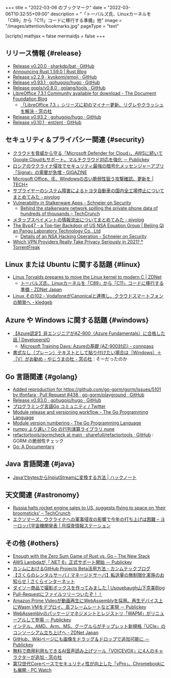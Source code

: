 +++
title = "2022-03-06 のブックマーク"
date =  "2022-03-06T10:32:55+09:00"
description = "「トーバルズ氏、Linuxカーネルを「C89」から「C11」コードに移行する準備」他"
image = "/images/attention/bookmarks.jpg"
pageType = "text"

[scripts]
  mathjax = false
  mermaidjs = false
+++

## リリース情報 {#release}

- [Release v0.20.0 · sharkdp/bat · GitHub](https://github.com/sharkdp/bat/releases/tag/v0.20.0)
- [Announcing Rust 1.59.0 | Rust Blog](https://blog.rust-lang.org/2022/02/24/Rust-1.59.0.html)
- [Release v2.2.9 · kyokomi/emoji · GitHub](https://github.com/kyokomi/emoji/releases/tag/v2.2.9)
- [Release v0.93.1 · gohugoio/hugo · GitHub](https://github.com/gohugoio/hugo/releases/tag/v0.93.1)
- [Release gopls/v0.8.0 · golang/tools · GitHub](https://github.com/golang/tools/releases/tag/gopls/v0.8.0)
- [LibreOffice 7.3.1 Community available for download - The Document Foundation Blog](https://blog.documentfoundation.org/blog/2022/03/03/lo731-community/)
  - [「LibreOffice 7.3.」シリーズに初のマイナー更新、リグレやクラッシュを解決 - 窓の杜](https://forest.watch.impress.co.jp/docs/news/1392805.html)
- [Release v0.93.2 · gohugoio/hugo · GitHub](https://github.com/gohugoio/hugo/releases/tag/v0.93.2)
- [Release v0.10.1 · ent/ent · GitHub](https://github.com/ent/ent/releases/tag/v0.10.1)

## セキュリティ＆プライバシー関連 {#security}

- [クラウドを脅威から守る「Microsoft Defender for Cloud」、AWSに続いてGoogle Cloudもサポート。マルチクラウド対応を強化 － Publickey](https://www.publickey1.jp/blog/22/microsoft_defender_for_cloudawsgoogle_cloud.html)
- [ロシアのウクライナ侵攻でセキュリティ最強の暗号化メッセンジャーアプリ「Signal」の需要が急増 - GIGAZINE](https://gigazine.net/news/20220226-signal-spike-ukraine-russia-invaded/)
- [Microsoft Office、IE、Windowsの古い脆弱性狙う攻撃確認、更新を | TECH+](https://news.mynavi.jp/techplus/article/20220227-2280295/)
- [サプライヤーのシステム障害によるトヨタ自動車の国内全工場停止についてまとめてみた - piyolog](https://piyolog.hatenadiary.jp/entry/2022/02/28/224420)
- [Vulnerability in Stalkerware Apps - Schneier on Security](https://www.schneier.com/blog/archives/2022/03/vulnerability-in-stalkerware-apps.html)
  - [Behind the stalkerware network spilling the private phone data of hundreds of thousands – TechCrunch](https://techcrunch.com/2022/02/22/stalkerware-network-spilling-data/)
- [メタップスペイメントの情報流出についてまとめてみた - piyolog](https://piyolog.hatenadiary.jp/entry/2022/03/04/193000)
- [The Bvp47 - a Top-tier Backdoor of US NSA Equation Group | Beijing Qi an Pangu Laboratory Technology Co., Ltd](https://www.pangulab.cn/en/post/the_bvp47_a_top-tier_backdoor_of_us_nsa_equation_group/)
  - [Details of an NSA Hacking Operation - Schneier on Security](https://www.schneier.com/blog/archives/2022/03/details-of-an-nsa-hacking-operation.html)
- [Which VPN Providers Really Take Privacy Seriously in 2021? * TorrentFreak](https://torrentfreak.com/best-vpn-anonymous-no-logging/)

## Linux または Ubuntu に関する話題 {#linux}

- [Linus Torvalds prepares to move the Linux kernel to modern C | ZDNet](https://www.zdnet.com/article/linus-torvalds-prepares-to-move-the-linux-kernel-to-modern-c/)
  - [トーバルズ氏、Linuxカーネルを「C89」から「C11」コードに移行する準備 - ZDNet Japan](https://japan.zdnet.com/article/35184296/)
- [Linux その102 - VodafoneがCanonicalと連携し、クラウドスマートフォンの開発へ - kledgeb](https://kledgeb.blogspot.com/2022/03/linux-102-vodafonecanonical.html)

## Azure や Windows に関する話題 {#windows}

- [【Azure認定】非エンジニアがAZ-900（Azure Fundamentals）に合格した話 | DevelopersIO](https://dev.classmethod.jp/articles/certified-az900-park/)
  - [Microsoft Training Days: Azureの基礎 (AZ-900対応) - connpass](https://microsoft-events.connpass.com/event/236306/)
- [書式なし（プレーン）テキストとして貼り付けたい場合は［Windows］＋［V］がお勧め - やじうまの杜 - 窓の杜](https://forest.watch.impress.co.jp/docs/serial/yajiuma/1392411.html) : そーだったのか

## Go 言語関連 {#golang}

- [Added reproduction for https://github.com/go-gorm/gorm/issues/5101 by tfonfara · Pull Request #438 · go-gorm/playground · GitHub](https://github.com/go-gorm/playground/pull/438)
- [Release v0.93.0 · gohugoio/hugo · GitHub](https://github.com/gohugoio/hugo/releases/tag/v0.93.0)
- [プログラミング言語Go コミュニティ / Twitter](https://twitter.com/i/communities/1498095077222400000)
- [Module release and versioning workflow - The Go Programming Language](https://go.dev/doc/modules/release-workflow)
- [Module version numbering - The Go Programming Language](https://go.dev/doc/modules/version-numbers)
- [numpy より速い？Go の行列演算ライブラリ nune](https://zenn.dev/mattn/articles/c453f42393778a)
- [refactortools/gormcheck at main · sharefull/refactortools · GitHub](https://github.com/sharefull/refactortools/tree/main/gormcheck) : GORM の脆弱性チェック
- [Go: A Documentary](https://golang.design/history/)

## Java  言語関連 {#java}

- [JavaでbytesからInpiutStreamに変換する方法 | ハックノート](https://hacknote.jp/archives/4724/)

## 天文関連 {#astronomy}

- [Russia halts rocket engine sales to US, suggests flying to space on ‘their broomsticks’ – TechCrunch](https://techcrunch.com/2022/03/03/russia-halts-rocket-engine-sales-to-u-s-suggests-flying-to-space-on-their-broomsticks/)
- [エクソマーズ、ウクライナへの軍事侵攻の影響で今年の打ち上げは困難 – ヨーロッパ宇宙機関発表 | 月探査情報ステーション](https://moonstation.jp/blog/marsexp/exomars/esa-says-exomars-2022-launch-unlikely-due-to-russian-invasion-to-ukraine)

## その他 {#others}

- [Enough with the Zero Sum Game of Rust vs. Go – The New Stack](https://thenewstack.io/enough-with-the-zero-sum-game-of-rust-vs-go/)
- [AWS Lambdaが「.NET 6」正式サポート開始 － Publickey](https://www.publickey1.jp/blog/22/aws_lambdanet_6.html)
- [カンムにおけるGitHub Projects Beta活用方法 - カンムテックブログ](https://tech.kanmu.co.jp/entry/2022/03/02/105111)
- [【さくらのレンタルサーバ / マネージドサーバ】転送量の無制限化実施のお知らせ | さくらインターネット](https://www.sakura.ad.jp/information/announcements/2022/03/02/1968209100/)
- [ダイソー商品で撮影ボックスを作ってみました | Usquebaugh山下克美Blog](https://ameblo.jp/artist-k/entry-12729920850.html)
- [Pull-Requestにファイルツリーついたぞ！！](https://zenn.dev/miyataka/articles/pullrequest-file-tree)
- [Amazon Prime Videoが動画再生にWebAssemblyを採用。再生デバイス上にWasm VMをデプロイ、高フレームレートなど実現 － Publickey](https://www.publickey1.jp/blog/22/amazon_prime_videowebassemblywasm_vm.html)
- [WebAssemblyのパッケージマネジメントとレジストリ「WAPM」がリニューアルして登場 － Publickey](https://www.publickey1.jp/blog/22/webassemblywapm.html)
- [インテル、AMD、Arm、MS、グーグルらがチップレット新規格「UCIe」のコンソーシアム立ち上げへ - ZDNet Japan](https://japan.zdnet.com/article/35184368/)
- [GitHub、Wikiページにも画像をドラッグ＆ドロップで追加可能に － Publickey](https://www.publickey1.jp/blog/22/githubwiki.html)
- [無料で商用利用もできるAI音声読み上げツール「VOICEVOX」に4人のキャラクターが追加 - 窓の杜](https://forest.watch.impress.co.jp/docs/news/1392112.html)
- [第12世代Coreベースでセキュリティ性が向上した「vPro」、Chromebookにも展開  - PC Watch](https://pc.watch.impress.co.jp/docs/news/1392650.html)
